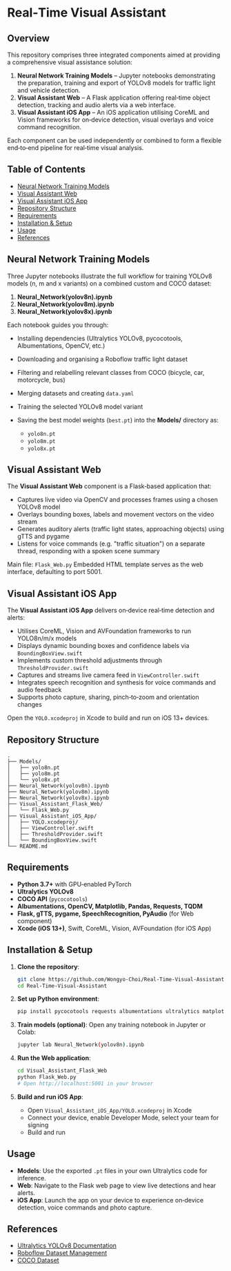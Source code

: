 # Real‑Time Visual Assistant

## Overview

This repository comprises three integrated components aimed at providing a comprehensive visual assistance solution:

1. **Neural Network Training Models** – Jupyter notebooks demonstrating the preparation, training and export of YOLOv8 models for traffic light and vehicle detection.
2. **Visual Assistant Web** – A Flask application offering real‑time object detection, tracking and audio alerts via a web interface.
3. **Visual Assistant iOS App** – An iOS application utilising CoreML and Vision frameworks for on‑device detection, visual overlays and voice command recognition.

Each component can be used independently or combined to form a flexible end‑to‑end pipeline for real‑time visual analysis.

## Table of Contents

* [Neural Network Training Models](#neural-network-training-models)
* [Visual Assistant Web](#visual-assistant-web)
* [Visual Assistant iOS App](#visual-assistant-ios-app)
* [Repository Structure](#repository-structure)
* [Requirements](#requirements)
* [Installation & Setup](#installation--setup)
* [Usage](#usage)
* [References](#references)

## Neural Network Training Models

Three Jupyter notebooks illustrate the full workflow for training YOLOv8 models (n, m and x variants) on a combined custom and COCO dataset:

1. **Neural\_Network(yolov8n).ipynb**
2. **Neural\_Network(yolov8m).ipynb**
3. **Neural\_Network(yolov8x).ipynb**

Each notebook guides you through:

* Installing dependencies (Ultralytics YOLOv8, pycocotools, Albumentations, OpenCV, etc.)
* Downloading and organising a Roboflow traffic light dataset
* Filtering and relabelling relevant classes from COCO (bicycle, car, motorcycle, bus)
* Merging datasets and creating `data.yaml`
* Training the selected YOLOv8 model variant
* Saving the best model weights (`best.pt`) into the **Models/** directory as:

  * `yolo8n.pt`
  * `yolo8m.pt`
  * `yolo8x.pt`

## Visual Assistant Web

The **Visual Assistant Web** component is a Flask‑based application that:

* Captures live video via OpenCV and processes frames using a chosen YOLOv8 model
* Overlays bounding boxes, labels and movement vectors on the video stream
* Generates auditory alerts (traffic light states, approaching objects) using gTTS and pygame
* Listens for voice commands (e.g. "traffic situation") on a separate thread, responding with a spoken scene summary

Main file: `Flask_Web.py`
Embedded HTML template serves as the web interface, defaulting to port 5001.

## Visual Assistant iOS App

The **Visual Assistant iOS App** delivers on‑device real‑time detection and alerts:

* Utilises CoreML, Vision and AVFoundation frameworks to run YOLO8n/m/x models
* Displays dynamic bounding boxes and confidence labels via `BoundingBoxView.swift`
* Implements custom threshold adjustments through `ThresholdProvider.swift`
* Captures and streams live camera feed in `ViewController.swift`
* Integrates speech recognition and synthesis for voice commands and audio feedback
* Supports photo capture, sharing, pinch‑to‑zoom and orientation changes

Open the `YOLO.xcodeproj` in Xcode to build and run on iOS 13+ devices.

## Repository Structure

```
.
├── Models/
│   ├── yolo8n.pt
│   ├── yolo8m.pt
│   └── yolo8x.pt
├── Neural_Network(yolov8n).ipynb
├── Neural_Network(yolov8m).ipynb
├── Neural_Network(yolov8x).ipynb
├── Visual_Assistant_Flask_Web/
│   └── Flask_Web.py
├── Visual_Assistant_iOS_App/
│   ├── YOLO.xcodeproj/
│   ├── ViewController.swift
│   ├── ThresholdProvider.swift
│   └── BoundingBoxView.swift
└── README.md
```

## Requirements

* **Python 3.7+** with GPU‑enabled PyTorch
* **Ultralytics YOLOv8**
* **COCO API** (`pycocotools`)
* **Albumentations, OpenCV, Matplotlib, Pandas, Requests, TQDM**
* **Flask, gTTS, pygame, SpeechRecognition, PyAudio** (for Web component)
* **Xcode (iOS 13+)**, Swift, CoreML, Vision, AVFoundation (for iOS App)

## Installation & Setup

1. **Clone the repository**:

   ```bash
   git clone https://github.com/Wongyo-Choi/Real-Time-Visual-Assistant.git
   cd Real-Time-Visual-Assistant
   ```

2. **Set up Python environment**:

   ```bash
   pip install pycocotools requests albumentations ultralytics matplotlib pandas tqdm flask gtts pygame SpeechRecognition pyaudio
   ```

3. **Train models (optional)**:
   Open any training notebook in Jupyter or Colab:

   ```bash
   jupyter lab Neural_Network(yolov8n).ipynb
   ```

4. **Run the Web application**:

   ```bash
   cd Visual_Assistant_Flask_Web
   python Flask_Web.py
   # Open http://localhost:5001 in your browser
   ```

5. **Build and run iOS App**:

   * Open `Visual_Assistant_iOS_App/YOLO.xcodeproj` in Xcode
   * Connect your device, enable Developer Mode, select your team for signing
   * Build and run

## Usage

* **Models**: Use the exported `.pt` files in your own Ultralytics code for inference.
* **Web**: Navigate to the Flask web page to view live detections and hear alerts.
* **iOS App**: Launch the app on your device to experience on‑device detection, voice commands and photo capture.

## References

* [Ultralytics YOLOv8 Documentation](https://docs.ultralytics.com)
* [Roboflow Dataset Management](https://roboflow.com)
* [COCO Dataset](https://cocodataset.org)
